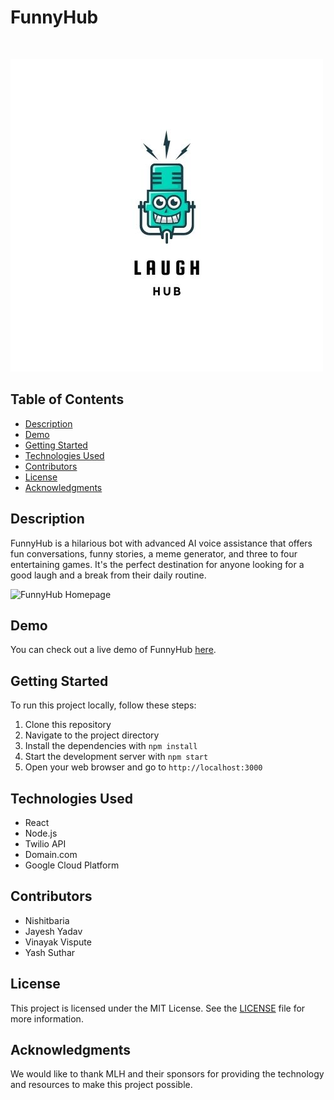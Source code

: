 # FunnyHub

<br/>

![FunnyHub Logo](chatbot/public/2.jpg)

## Table of Contents

- [Description](#description)
- [Demo](#demo)
- [Getting Started](#getting-started)
- [Technologies Used](#technologies-used)
- [Contributors](#contributors)
- [License](#license)
- [Acknowledgments](#acknowledgments)

## Description

FunnyHub is a hilarious bot with advanced AI voice assistance that offers fun conversations, funny stories, a meme generator, and three to four entertaining games. It's the perfect destination for anyone looking for a good laugh and a break from their daily routine.

![FunnyHub Homepage](https://github.com/YOUR_USERNAME/FunnyHub/blob/main/img/homepage.png?raw=true)

## Demo

You can check out a live demo of FunnyHub [here](https://laughhub.tech/).

## Getting Started

To run this project locally, follow these steps:

1. Clone this repository
2. Navigate to the project directory
3. Install the dependencies with `npm install`
4. Start the development server with `npm start`
5. Open your web browser and go to `http://localhost:3000`

## Technologies Used

- React
- Node.js
- Twilio API
- Domain.com
- Google Cloud Platform

## Contributors

- Nishitbaria
- Jayesh Yadav
- Vinayak Vispute
- Yash Suthar


## License

This project is licensed under the MIT License. See the [LICENSE](https://github.com/YOUR_USERNAME/FunnyHub/blob/main/LICENSE) file for more information.

## Acknowledgments

We would like to thank MLH and their sponsors for providing the technology and resources to make this project possible.
